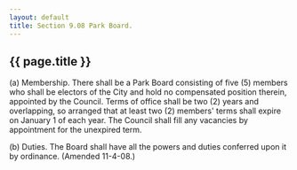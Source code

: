 ```yaml
---
layout: default 
title: Section 9.08 Park Board.
---
```


{{ page.title }}
----------------

​(a) Membership. There shall be a Park Board consisting of five (5)
members who shall be electors of the City and hold no compensated
position therein, appointed by the Council. Terms of office shall be two
(2) years and overlapping, so arranged that at least two (2) members'
terms shall expire on January 1 of each year. The Council shall fill any
vacancies by appointment for the unexpired term.

​(b) Duties. The Board shall have all the powers and duties conferred
upon it by ordinance. (Amended 11-4-08.)
